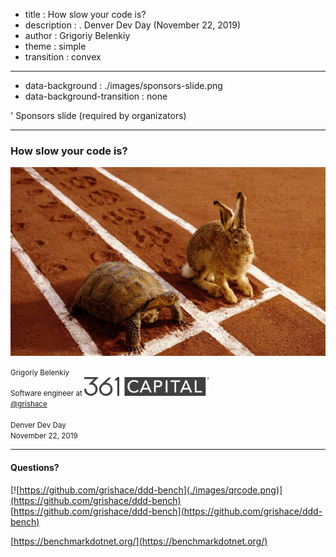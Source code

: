 - title : How slow your code is?
- description : . Denver Dev Day (November 22, 2019)
- author : Grigoriy Belenkiy
- theme : simple
- transition : convex

***
- data-background : ./images/sponsors-slide.png
- data-background-transition : none

' Sponsors slide (required by organizators)

***

### How slow your code is?

![Race](./images/tortoise-hare-race.jpg)

<small>Grigoriy Belenkiy<br/>
Software engineer at ![361 Capital](./images/361-logo-gray.png#align-hack)
<br/>
<a href="https://twitter.com/@grishace/">@grishace</a>
<br/>
<br/>
Denver Dev Day<br/>
November 22, 2019</small>

***

#### Questions?

[![https://github.com/grishace/ddd-bench](./images/qrcode.png)](https://github.com/grishace/ddd-bench)<br/>
[https://github.com/grishace/ddd-bench](https://github.com/grishace/ddd-bench)

[https://benchmarkdotnet.org/](https://benchmarkdotnet.org/)
